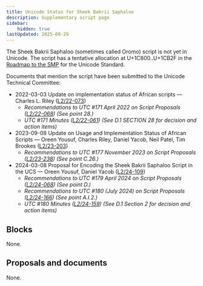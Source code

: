 ```yaml
---
title: Unicode Status for Sheek Bakrii Saphaloo
description: Supplementary script page
sidebar:
    hidden: true
lastUpdated: 2025-09-29
---
```


The Sheek Bakrii Saphaloo (sometimes called Oromo) script is not yet in Unicode. The script has a tentative allocation at U+1C800..U+1CB2F in the [Roadmap to the SMP](http://www.unicode.org/roadmaps/smp/) for the Unicode Standard. 

Documents that mention the script have been submitted to the Unicode Technical Committee:
- 2022-03-03 Update on implementation status of African scripts — Charles L. Riley ([L2/22-073](http://www.unicode.org/cgi-bin/GetMatchingDocs.pl?L2/22-073))
  - _Recommendations to UTC #171 April 2022 on Script Proposals ([L2/22-068](http://www.unicode.org/cgi-bin/GetMatchingDocs.pl?L2/22-068)) (See point 28.)_
  - _UTC #171 Minutes ([L2/22-061](https://www.unicode.org/L2/L2022/22061.htm)) (See D.1 SECTION 28 for decision and action items)_
- 2023-09-08 Update on Usage and Implementation Status of African Scripts — Oreen Yousuf, Charles Riley, Daniel Yacob, Neil Patel, Tim Brookes ([L2/23-203](http://www.unicode.org/cgi-bin/GetMatchingDocs.pl?L2/23-203))
  - _Recommendations to UTC #177 November 2023 on Script Proposals ([L2/23-238](http://www.unicode.org/cgi-bin/GetMatchingDocs.pl?L2/23-238)) (See point C.26.)_
- 2024-03-08 Proposal for Encoding the Sheek Bakrii Saphaloo Script in the UCS — Oreen Yousuf, Daniel Yacob ([L2/24-109](http://www.unicode.org/cgi-bin/GetMatchingDocs.pl?L2/24-109))
  - _Recommendations to UTC #179 April 2024 on Script Proposals ([L2/24-068](http://www.unicode.org/cgi-bin/GetMatchingDocs.pl?L2/24-068)) (See point D.)_
  - _Recommendations to UTC #180 (July 2024) on Script Proposals ([L2/24-166](https://www.unicode.org/cgi-bin/GetMatchingDocs.pl?L2/24-166)) (See point A.I.2.)_
  - _UTC #180 Minutes ([L2/24-159](https://www.unicode.org/L2/L2024/24159.htm)) (See D.1 Section 2 for decision and action items)_

## Blocks

None.

## Proposals and documents

None.
